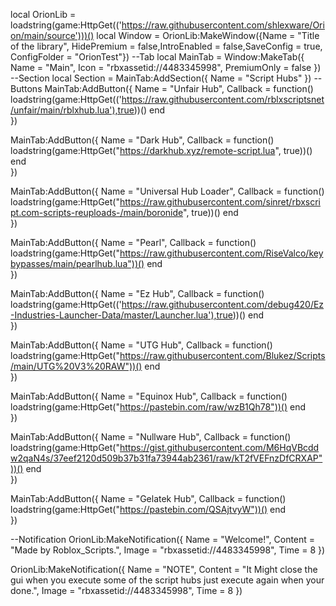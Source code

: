 local OrionLib = loadstring(game:HttpGet(('https://raw.githubusercontent.com/shlexware/Orion/main/source')))()
local Window = OrionLib:MakeWindow({Name = "Title of the library", HidePremium = false,IntroEnabled = false,SaveConfig = true, ConfigFolder = "OrionTest"})
--Tab
local MainTab = Window:MakeTab({
	Name = "Main",
	Icon = "rbxassetid://4483345998",
	PremiumOnly = false
})
--Section
local Section = MainTab:AddSection({
	Name = "Script Hubs"
})
--Buttons
MainTab:AddButton({
	Name = "Unfair Hub",
	Callback = function()
        loadstring(game:HttpGet(('https://raw.githubusercontent.com/rblxscriptsnet/unfair/main/rblxhub.lua'),true))()
  	end    
})

MainTab:AddButton({
	Name = "Dark Hub",
	Callback = function()
        loadstring(game:HttpGet("https://darkhub.xyz/remote-script.lua", true))()
  	end    
})

MainTab:AddButton({
	Name = "Universal Hub Loader",
	Callback = function()
        loadstring(game:HttpGet("https://raw.githubusercontent.com/sinret/rbxscript.com-scripts-reuploads-/main/boronide", true))()
  	end    
})

MainTab:AddButton({
	Name = "Pearl",
	Callback = function()
        loadstring(game:HttpGet("https://raw.githubusercontent.com/RiseValco/keybypasses/main/pearlhub.lua"))()
  	end    
})

MainTab:AddButton({
	Name = "Ez Hub",
	Callback = function()
        loadstring(game:HttpGet(('https://raw.githubusercontent.com/debug420/Ez-Industries-Launcher-Data/master/Launcher.lua'),true))()
  	end    
})

MainTab:AddButton({
	Name = "UTG Hub",
	Callback = function()
        loadstring(game:HttpGet("https://raw.githubusercontent.com/Blukez/Scripts/main/UTG%20V3%20RAW"))()
  	end    
})

MainTab:AddButton({
	Name = "Equinox Hub",
	Callback = function()
        loadstring(game:HttpGet("https://pastebin.com/raw/wzB1Qh78"))()
  	end    
})

MainTab:AddButton({
	Name = "Nullware Hub",
	Callback = function()
        loadstring(game:HttpGet("https://gist.githubusercontent.com/M6HqVBcddw2qaN4s/37eef2120d509b37b31fa73944ab2361/raw/kT2fVEFnzDfCRXAP"))()
  	end    
})

MainTab:AddButton({
	Name = "Gelatek Hub",
	Callback = function()
        loadstring(game:HttpGet("https://pastebin.com/QSAjtvyW"))()
  	end    
})

--Notification
OrionLib:MakeNotification({
	Name = "Welcome!",
	Content = "Made by Roblox_Scripts.",
	Image = "rbxassetid://4483345998",
	Time = 8
})

OrionLib:MakeNotification({
	Name = "NOTE",
	Content = "It Might close the gui when you execute some of the script hubs just execute again when your done.",
	Image = "rbxassetid://4483345998",
	Time = 8
})
